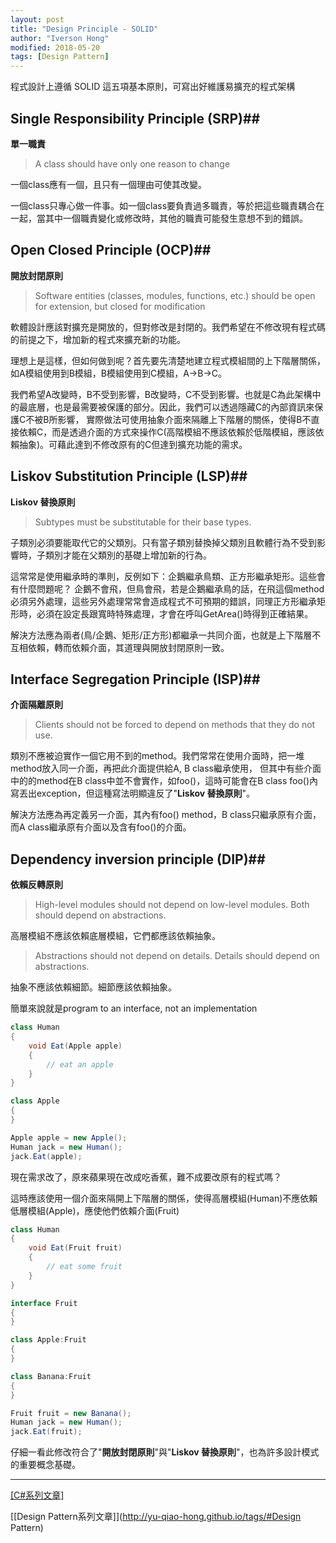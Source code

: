 ```yaml
---
layout: post
title: "Design Principle - SOLID"
author: "Iverson Hong"
modified: 2018-05-20
tags: [Design Pattern]
---
```


程式設計上遵循 SOLID 這五項基本原則，可寫出好維護易擴充的程式架構
 
## Single Responsibility Principle (SRP)##

**單一職責**

> A class should have only one reason to change

一個class應有一個，且只有一個理由可使其改變。

一個class只專心做一件事。如一個class要負責過多職責，等於把這些職責耦合在一起，當其中一個職責變化或修改時，其他的職責可能發生意想不到的錯誤。

## Open Closed Principle (OCP)##

**開放封閉原則**

> Software entities (classes, modules, functions, etc.) should be open for extension, but closed for modification

軟體設計應該對擴充是開放的，但對修改是封閉的。我們希望在不修改現有程式碼的前提之下，增加新的程式來擴充新的功能。

理想上是這樣，但如何做到呢？首先要先清楚地建立程式模組間的上下階層關係，如A模組使用到B模組，B模組使用到C模組，A->B->C。

我們希望A改變時，B不受到影響，B改變時，C不受到影響。也就是C為此架構中的最底層，也是最需要被保護的部分。因此，我們可以透過隱藏C的內部資訊來保護C不被B所影響，
實際做法可使用抽象介面來隔離上下階層的關係，使得B不直接依賴C，而是透過介面的方式來操作C(高階模組不應該依賴於低階模組，應該依賴抽象)。可藉此達到不修改原有的C但達到擴充功能的需求。

## Liskov Substitution Principle (LSP)##

**Liskov 替換原則**

> Subtypes must be substitutable for their base types.

子類別必須要能取代它的父類別。只有當子類別替換掉父類別且軟體行為不受到影響時，子類別才能在父類別的基礎上增加新的行為。

這常常是使用繼承時的準則，反例如下：企鵝繼承鳥類、正方形繼承矩形。這些會有什麼問題呢？
企鵝不會飛，但鳥會飛，若是企鵝繼承鳥的話，在飛這個method必須另外處理，這些另外處理常常會造成程式不可預期的錯誤，同理正方形繼承矩形時，必須在設定長跟寬時特殊處理，才會在呼叫GetArea()時得到正確結果。

解決方法應為兩者(鳥/企鵝、矩形/正方形)都繼承一共同介面，也就是上下階層不互相依賴，轉而依賴介面，其道理與開放封閉原則一致。

## Interface Segregation Principle (ISP)##

**介面隔離原則**

> Clients should not be forced to depend on methods that they do not use.

類別不應被迫實作一個它用不到的method。我們常常在使用介面時，把一堆method放入同一介面，再把此介面提供給A, B class繼承使用，
但其中有些介面中的的method在B class中並不會實作，如foo()，這時可能會在B class foo()內寫丟出exception，但這種寫法明顯違反了"**Liskov 替換原則**"。

解決方法應為再定義另一介面，其內有foo() method，B class只繼承原有介面，而A class繼承原有介面以及含有foo()的介面。

## Dependency inversion principle (DIP)##

**依賴反轉原則**

> High-level modules should not depend on low-level modules. Both should depend on abstractions.

高層模組不應該依賴底層模組，它們都應該依賴抽象。

> Abstractions should not depend on details. Details should depend on abstractions.

抽象不應該依賴細節。細節應該依賴抽象。

簡單來說就是program to an interface, not an implementation

~~~csharp
class Human
{
    void Eat(Apple apple)
    {
        // eat an apple
    }
}

class Apple
{
}

Apple apple = new Apple();
Human jack = new Human();
jack.Eat(apple);
~~~

現在需求改了，原來蘋果現在改成吃香蕉，難不成要改原有的程式嗎？

這時應該使用一個介面來隔開上下階層的關係，使得高層模組(Human)不應依賴低層模組(Apple)，應使他們依賴介面(Fruit)

~~~csharp
class Human
{
    void Eat(Fruit fruit)
    {
        // eat some fruit
    }
}

interface Fruit
{
}

class Apple:Fruit
{
}

class Banana:Fruit
{
}

Fruit fruit = new Banana();
Human jack = new Human();
jack.Eat(fruit);
~~~

仔細一看此修改符合了"**開放封閉原則**"與"**Liskov 替換原則**"，也為許多設計模式的重要概念基礎。

----------

[[C#系列文章]](http://yu-qiao-hong.github.io/tags/#C#)

[[Design Pattern系列文章]](http://yu-qiao-hong.github.io/tags/#Design Pattern)